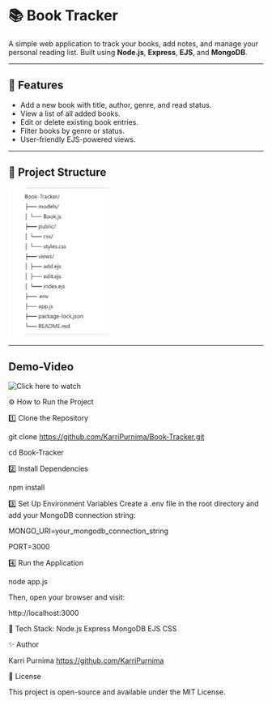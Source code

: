 # 📚 Book Tracker

A simple web application to track your books, add notes, and manage your personal reading list. Built using **Node.js**, **Express**, **EJS**, and **MongoDB**.

---

## 🚀 Features
- Add a new book with title, author, genre, and read status.
- View a list of all added books.
- Edit or delete existing book entries.
- Filter books by genre or status.
- User-friendly EJS-powered views.

---

## 📂 Project Structure

![Project Structure](public/images/structure.jpg)

---

## Demo-Video

![Click here to watch](
https://github.com/user-attachments/assets/2ef68f40-57d6-4778-b318-08bfda806990)


⚙️ How to Run the Project

1️⃣ Clone the Repository

git clone https://github.com/KarriPurnima/Book-Tracker.git

cd Book-Tracker

2️⃣ Install Dependencies

npm install

3️⃣ Set Up Environment Variables
Create a .env file in the root directory and add your MongoDB connection string:

MONGO_URI=your_mongodb_connection_string

PORT=3000

4️⃣ Run the Application

node app.js

Then, open your browser and visit:

http://localhost:3000

📌 Tech Stack:
Node.js
Express
MongoDB
EJS
CSS

✨ Author

Karri Purnima
https://github.com/KarriPurnima

📄 License

This project is open-source and available under the MIT License.

